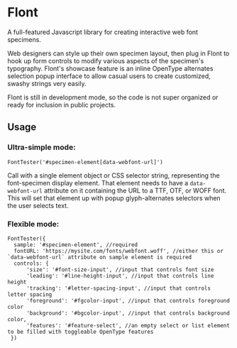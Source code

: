 # Flont
A full-featured Javascript library for creating interactive web font specimens.

Web designers can style up their own specimen layout, then plug in Flont to hook up 
form controls to modify various aspects of the specimen's typography. Flont's showcase
feature is an inline OpenType alternates selection popup interface to allow casual users to
create customized, swashy strings very easily.

Flont is still in development mode, so the code is not super organized or ready for
inclusion in public projects.

## Usage

### Ultra-simple mode:

```
FontTester('#specimen-element[data-webfont-url]')
```

Call with a single element object or CSS selector string, representing the font-specimen display element.
That element needs to have a `data-webfont-url` attribute on it containing the URL to a TTF, OTF, or WOFF font.
This will set that element up with popup glyph-alternates selectors when the user selects text.

### Flexible mode:

```
FontTester({
  sample: '#specimen-element', //required
  fontURL: 'https://mysite.com/fonts/webfont.woff', //either this or `data-webfont-url` attribute on sample element is required
  controls: {
      'size': '#font-size-input', //input that controls font size
      'leading': '#line-height-input', //input that controls line height
      'tracking': '#letter-spacing-input', //input that controls letter spacing
      'foreground': '#fgcolor-input', //input that controls foreground color
      'background': '#bgcolor-input', //input that controls background color,
      'features': '#feature-select', //an empty select or list element to be filled with toggleable OpenType features 
 })
```
